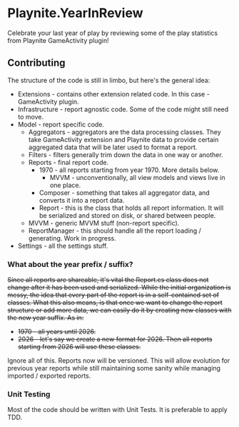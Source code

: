 # Playnite.YearInReview
Celebrate your last year of play by reviewing some of the play statistics from Playnite GameActivity plugin!

## Contributing
The structure of the code is still in limbo, but here's the general idea:
* Extensions - contains other extension related code. In this case - GameActivity plugin.
* Infrastructure - report agnostic code. Some of the code might still need to move.
* Model - report specific code.
  * Aggregators - aggregators are the data processing classes. They take GameActivity extension and Playnite data to provide certain aggregated data that will be later used to format a report.
  * Filters - filters generally trim down the data in one way or another.
  * Reports - final report code.
    * 1970 - all reports starting from year 1970. More details below.
      * MVVM - unconventionally, all view models and views live in one place.
    * Composer - something that takes all aggregator data, and converts it into a report data.
    * Report - this is the class that holds all report information. It will be serialized and stored on disk, or shared between people.
  * MVVM - generic MVVM stuff (non-report specific).
  * ReportManager - this should handle all the report loading / generating. Work in progress.
* Settings - all the settings stuff.

### What about the year prefix / suffix?
~~Since all reports are shareable, it's vital the Report.cs class does not change after it has been used and serialized. While the initial organization is messy, the idea that every part of the report is in a self-contained set of classes. What this also means, is that once we want to change the report structure or add more data, we can easily do it by creating new classes with the new year suffix. As in:~~
* ~~1970 - all years until 2026.~~
* ~~2026 - let's say we create a new format for 2026. Then all reports starting from 2026 will use these classes.~~

Ignore all of this. Reports now will be versioned. This will allow evolution for previous year reports while still maintaining some sanity while managing imported / exported reports.

### Unit Testing
Most of the code should be written with Unit Tests. It is preferable to apply TDD.